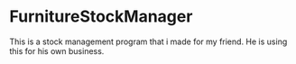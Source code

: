 # FurnitureStockManager
This is a stock management program that i made for my friend. He is using this for his own business.
